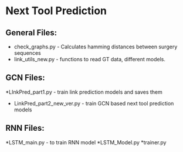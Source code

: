 # Next Tool Prediction

## General Files:
* check_graphs.py - Calculates hamming distances between surgery sequences
* link_utils_new.py - functions to read GT data, different models. 
## GCN Files:
*LInkPred_part1.py - train link prediction models and saves them
* LinkPred_part2_new_ver.py - train GCN based next tool prediction models
## RNN Files:
*LSTM_main.py - to train RNN model
*LSTM_Model.py
*trainer.py
